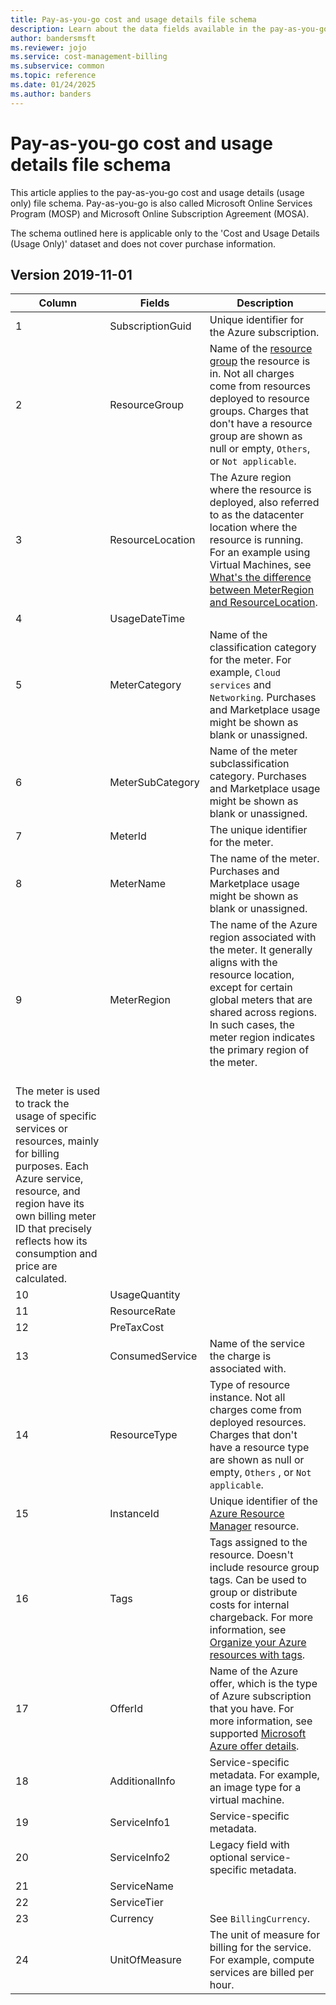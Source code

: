 ```yaml
---
title: Pay-as-you-go cost and usage details file schema
description: Learn about the data fields available in the pay-as-you-go cost and usage details file.
author: bandersmsft
ms.reviewer: jojo
ms.service: cost-management-billing
ms.subservice: common
ms.topic: reference
ms.date: 01/24/2025
ms.author: banders
---
```


# Pay-as-you-go cost and usage details file schema

This article applies to the pay-as-you-go cost and usage details (usage only) file schema. Pay-as-you-go is also called Microsoft Online Services Program (MOSP) and Microsoft Online Subscription Agreement (MOSA).

The schema outlined here is applicable only to the 'Cost and Usage Details (Usage Only)' dataset and does not cover purchase information.

## Version 2019-11-01

| Column |Fields|Description|
|---|------|------|
| 1 |SubscriptionGuid|Unique identifier for the Azure subscription.|
| 2 |ResourceGroup|Name of the [resource group](../../azure-resource-manager/management/overview.md) the resource is in. Not all charges come from resources deployed to resource groups. Charges that don't have a resource group are shown as null or empty, `Others`, or `Not applicable`.|
| 3 |ResourceLocation|The Azure region where the resource is deployed, also referred to as the datacenter location where the resource is running. For an example using Virtual Machines, see [What's the difference between MeterRegion and ResourceLocation](/azure/virtual-machines/vm-usage#what-is-the-difference-between-meter-region-and-resource-location).|
| 4 |UsageDateTime|  |
| 5 |MeterCategory|Name of the classification category for the meter. For example, `Cloud services` and `Networking`. Purchases and Marketplace usage might be shown as blank or unassigned.|
| 6 |MeterSubCategory|Name of the meter subclassification category. Purchases and Marketplace usage might be shown as blank or unassigned.|
| 7 |MeterId|The unique identifier for the meter.|
| 8 |MeterName|The name of the meter. Purchases and Marketplace usage might be shown as blank or unassigned.|
| 9 |MeterRegion|The name of the Azure region associated with the meter. It generally aligns with the resource location, except for certain global meters that are shared across regions. In such cases, the meter region indicates the primary region of the meter.<br><br>
The meter is used to track the usage of specific services or resources, mainly for billing purposes. Each Azure service, resource, and region have its own billing meter ID that precisely reflects how its consumption and price are calculated.|
| 10 |UsageQuantity| |
| 11 |ResourceRate|  |
| 12 |PreTaxCost|  |
| 13 |ConsumedService|Name of the service the charge is associated with.|
| 14 |ResourceType|Type of resource instance. Not all charges come from deployed resources. Charges that don't have a resource type are shown as null or empty, `Others` , or `Not applicable`.|
| 15 |InstanceId|Unique identifier of the [Azure Resource Manager](rest/api/resources/resources) resource.|
| 16 |Tags|Tags assigned to the resource. Doesn't include resource group tags. Can be used to group or distribute costs for internal chargeback. For more information, see [Organize your Azure resources with tags](../../azure-resource-manager/management/tag-resources.md). |
| 17 |OfferId|Name of the Azure offer, which is the type of Azure subscription that you have. For more information, see supported [Microsoft Azure offer details](https://azure.microsoft.com/support/legal/offer-details/).|
| 18 |AdditionalInfo|Service-specific metadata. For example, an image type for a virtual machine.|
| 19 |ServiceInfo1|Service-specific metadata.|
| 20 |ServiceInfo2|Legacy field with optional service-specific metadata.|
| 21 |ServiceName|  |
| 22 |ServiceTier|  |
| 23 |Currency|See `BillingCurrency`.|
| 24 |UnitOfMeasure|The unit of measure for billing for the service. For example, compute services are billed per hour.|
